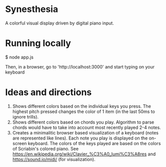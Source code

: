 # Synesthesia 

A colorful visual display driven by digital piano input.

# Running locally

$ node app.js

Then, in a browser, go to 'http://localhost:3000' and start typing on your keyboard

# Ideas and directions

1. Shows different colors based on the individual keys you press. The highest pitch pressed changes the color of 1 item (in the last 50ms to ignore trills).
2. Shows different colors based on chords you play. Algorithm to parse chords would have to take into account most recently played 2-4 notes.
3. Creates a minimalitic browser based visualization of a keyboard (notes are represented like lines). Each note you play is displayed on the on-screen keyboard. The colors of the keys played are based on the colors of Scriabin's colored piano. See https://en.wikipedia.org/wiki/Clavier_%C3%A0_lumi%C3%A8res and https://sound.io/midi/ (for visualization).